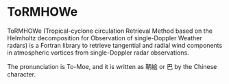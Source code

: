 # ToRMHOWe
ToRMHOWe (Tropical-cyclone circulation Retrieval Method based on the Helmholtz decomposition for Observation of single-Doppler Weather radars) is a Fortran library to retrieve tangential and radial wind components in atmospheric vortices from single-Doppler radar observations. 

The pronunciation is To-Moe, and it is written as 鞆絵 or 巴 by the Chinese character. 
